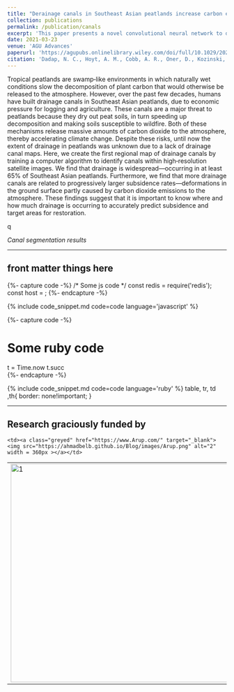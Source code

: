 ```yaml
---
title: "Derainage canals in Southeast Asian peatlands increase carbon emissions"
collection: publications
permalink: /publication/canals
excerpt: 'This paper presents a novel convolutional neural network to detect canals and study the effect of canals on land subsidence.'
date: 2021-03-23
venue: 'AGU Advances'
paperurl: 'https://agupubs.onlinelibrary.wiley.com/doi/full/10.1029/2020AV000321'
citation: 'Dadap, N. C., Hoyt, A. M., Cobb, A. R., Oner, D., Kozinski, M., Fua, P. V., <b>Rao, K.</b>, Harvey, C. F., & Konings, A. G. (2021). Drainage Canals in Southeast Asian Peatlands Increase Carbon Emissions. AGU Advances, 2(1), e2020AV000321. https://doi.org/10.1029/2020AV000321'
---
```


Tropical peatlands are swamp‐like environments in which naturally wet conditions slow the decomposition of plant carbon that would otherwise be released to the atmosphere. However, over the past few decades, humans have built drainage canals in Southeast Asian peatlands, due to economic pressure for logging and agriculture. These canals are a major threat to peatlands because they dry out peat soils, in turn speeding up decomposition and making soils susceptible to wildfire. Both of these mechanisms release massive amounts of carbon dioxide to the atmosphere, thereby accelerating climate change. Despite these risks, until now the extent of drainage in peatlands was unknown due to a lack of drainage canal maps. Here, we create the first regional map of drainage canals by training a computer algorithm to identify canals within high‐resolution satellite images. We find that drainage is widespread—occurring in at least 65% of Southeast Asian peatlands. Furthermore, we find that more drainage canals are related to progressively larger subsidence rates—deformations in the ground surface partly caused by carbon dioxide emissions to the atmosphere. These findings suggest that it is important to know where and how much drainage is occurring to accurately predict subsidence and target areas for restoration.

q


_Canal segmentation results_

---
front matter things here
---
{%- capture code -%}
/* Some js code */
const redis = require('redis');
const host = <HOSTNAME>;
{%- endcapture -%}

{% include code_snippet.md code=code language='javascript' %}

{%- capture code -%}
# Some ruby code
t = Time.now
t.succ  
{%- endcapture -%}

{% include code_snippet.md code=code language='ruby' %}
table, tr, td ,th{
   border: none!important;
}
</style>

<hr>
<body class="sponsored">

<h2 class="centered"> Research graciously funded by</h2>

<table >
  <tr >
    <td ><a class="greyed" href="https://www.eng.ed.ac.uk/" target="_blank"> <img src="https://ahmadbelb.github.io/Blog/images/ed.png"  alt="1" width = 500px ></a></td>

    <td><a class="greyed" href="https://www.Arup.com/" target="_blank"><img src="https://ahmadbelb.github.io/Blog/images/Arup.png" alt="2" width = 360px ></a></td>
 <td><a class="greyed" href="https://www.transport.gov.scot/" target="_blank"><img src="https://ahmadbelb.github.io/Blog/images/scot.png" alt="2" width = 400px ></a></td>
   </tr> 
   <tr>
    

     
  </tr>
</table>
</body>

